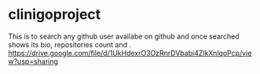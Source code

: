 # clinigoproject
This is to search any github user availabe on github and once searched shows its bio, repositories count and .
https://drive.google.com/file/d/1UkHdexrO3OzRnrDVbabi4ZlkXnlqoPcp/view?usp=sharing
